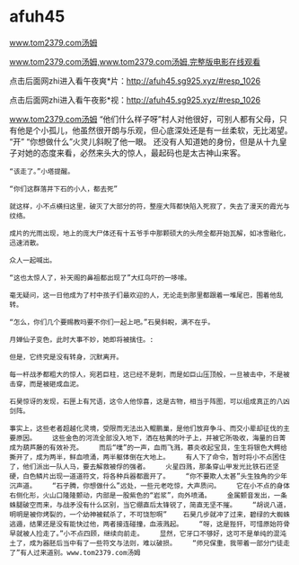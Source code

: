 # afuh45
www.tom2379.com汤姆

www.tom2379.com汤姆,www.tom2379.com汤姆,完整版电影在线观看

点击后面网zhi进入看午夜爽*片：http://afuh45.sg925.xyz/#resp_1026

点击后面网zhi进入看午夜影*视：http://afuh45.sg925.xyz/#resp_1026

www.tom2379.com汤姆    “他们什么样子呀”村人对他很好，可别人都有父母，只有他是个小孤儿，他虽然很开朗与乐观，但心底深处还是有一丝柔软，无比渴望。    “开”    “你想做什么”火灵儿斜睨了他一眼。    还没有人知道她的身份，但是从十九皇子对她的态度来看，必然来头大的惊人，最起码也是太古神山来客。

    “该走了。”小塔提醒。

    “你们这群落井下石的小人，都去死”

    就这样，小不点横扫这里，破灭了大部分的符，整座大阵都快陷入死寂了，失去了漫天的霞光与纹络。

    成片的光雨出现，地上的庞大尸体还有十五爷手中那颗硕大的头颅全都开始瓦解，如冰雪融化，迅速消散。

    众人一起喊出。

    “这也太惊人了，补天阁的鼻祖都出现了”大红鸟吓的一哆嗦。

    毫无疑问，这一日他成为了村中孩子们最欢迎的人，无论走到那里都跟着一堆尾巴，围着他乱转。

    “怎么，你们几个要赐教吗要不你们一起上吧。”石昊斜睨，满不在乎。

    月婵仙子变色，此时大事不妙，她即将被擒住。:

    但是，它终究是没有转身，沉默离开。

    每一杆战矛都粗大的惊人，宛若巨柱，这已经不是刺，而是如巨山压顶般，一旦被击中，不是被击穿，而是被砸成血泥。

    石昊惊讶的发现，石匣上有咒语，这令人他惊喜，这是古物，相当于阵图，可以组成真正的八凶剑阵。

    事实上，这些老者超越化灵境，受限而无法出入鲲鹏巢，是他们放弃争斗、而交小辈却征伐的主要原因。    这些金色的河流全部没入地下，洒在枯黄的叶子上，并被它所吸收，海量的日菁成为葫芦藤的有效补充。    而后“噗”的一声，血雨飞溅，慕炎收起宝具，生生将银色大鳄给撕开了，成为两半，鲜血喷涌，两半躯体倒在大地上。    有人下了命令，暂时将小不点困住了，他们派出一队人马，要去解救被俘的强者。    火星四溅，那条穿山甲发光比铁石还坚硬，白色鳞片出现一道道符文，将各种兵器都震开了。    “你不要欺人太甚”头生独角的少年沉声道。    “石子腾，你想做什么”远处，一些元老吃惊，大声质问。    它在小不点的身体右侧化形，火山口隆隆颤动，内部是一股紫色的“岩浆”，向外喷涌。    金属颤音发出，一条蛛腿破空而来，与战矛没有什么区别，当它绷直后太锋锐了，简直无坚不摧。    “胡说八道，明明是被你烤裂的，一个幼神被弑杀了，不可饶恕啊”    石昊几步就冲了过来，碧绿的大蜘蛛逃遁，结果还是没有能快过他，两者接连碰撞，血液溅起。    “呀，这是狴犴，可惜原始符骨早就被人捡走了。”小不点四顾，继续向前走。    显然，它牙口不够好，这可不是单纯的混沌土了，成为器胚后当中有了一些符文与法则，难以破损。    “师兄保重，我带着一部分门徒走了”有人过来道别。www.tom2379.com汤姆
